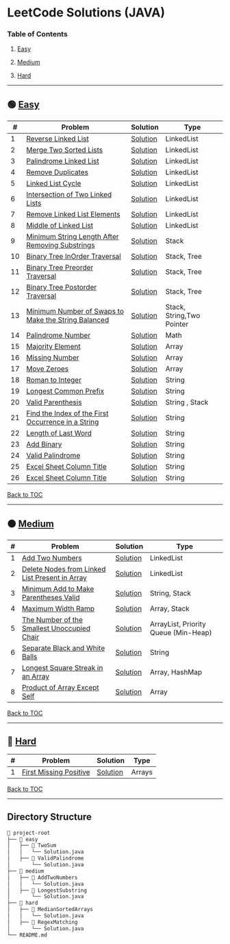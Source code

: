 # LeetCode Solutions (JAVA)

### Table of Contents

1. [Easy](#-easy)

2. [Medium](#-medium)

3. [Hard](#-hard)

---

## 🟢 [Easy](easy)

| #   | Problem                                                                                                                                                                                  | Solution                                                                           | Type                      |
| --- | ---------------------------------------------------------------------------------------------------------------------------------------------------------------------------------------- | ---------------------------------------------------------------------------------- | ------------------------- |
| 1   | [Reverse Linked List](https://leetcode.com/problems/reverse-linked-list/description/)                                                                                                    | [Solution](easy/reverse-linked-list/Solution.java)                                 | LinkedList                |
| 2   | [Merge Two Sorted Lists](https://leetcode.com/problems/merge-two-sorted-lists/description/)                                                                                              | [Solution](easy/merge-two-sorted-lists/Solution.java)                              | LinkedList                |
| 3   | [Palindrome Linked List](https://leetcode.com/problems/palindrome-linked-list/description/)                                                                                              | [Solution](easy/palindrome-linked-list/Solution.java)                              | LinkedList                |
| 4   | [Remove Duplicates](https://leetcode.com/problems/remove-duplicates-from-sorted-list/)                                                                                                   | [Solution](easy/remove-duplicates/Solution.java)                                   | LinkedList                |
| 5   | [ Linked List Cycle](https://leetcode.com/problems/linked-list-cycle/description/)                                                                                                       | [Solution](easy/linked-list-cycle/Solution.java)                                   | LinkedList                |
| 6   | [ Intersection of Two Linked Lists](https://leetcode.com/problems/intersection-of-two-linked-lists/description/)                                                                         | [Solution](easy/intersection-of-two-linked-list/Solution.java)                     | LinkedList                |
| 7   | [Remove Linked List Elements](https://leetcode.com/problems/remove-linked-list-elements/description/)                                                                                    | [Solution](easy/remove-linked-list-elements/Solution.java)                         | LinkedList                |
| 8   | [Middle of Linked List](https://leetcode.com/problems/middle-of-the-linked-list/)                                                                                                        | [Solution](easy/middle-of-linked-list/Solution.java)                               | LinkedList                |
| 9   | [Minimum String Length After Removing Substrings](https://leetcode.com/problems/minimum-string-length-after-removing-substrings/)                                                        | [Solution](easy/minimum-string-length-after-removing-substrings/Solution.java)     | Stack                     |
| 10  | [Binary Tree InOrder Traversal](https://leetcode.com/problems/binary-tree-inorder-traversal/)                                                                                            | [Solution](easy/binary-tree-inorder-traversal/Solution.java)                       | Stack, Tree               |
| 11  | [Binary Tree Preorder Traversal](https://leetcode.com/problems/binary-tree-preorder-traversal/description/)                                                                              | [Solution](easy/binary-tree-preorder-traversal/Solution.java)                      | Stack, Tree               |
| 12  | [Binary Tree Postorder Traversal](https://leetcode.com/problems/binary-tree-postorder-traversal/description/)                                                                            | [Solution](easy/binary-tree-postorder-traversal/Solution.java)                     | Stack, Tree               |
| 13  | [Minimum Number of Swaps to Make the String Balanced](https://leetcode.com/problems/minimum-number-of-swaps-to-make-the-string-balanced/description/)                                    | [Solution](easy/minimum-number-of-swaps-to-make-the-string-balanced/Solution.java) | Stack, String,Two Pointer |
| 14  | [ Palindrome Number](https://leetcode.com/problems/palindrome-number/description/)                                                                                                       | [Solution](easy/palindrome-number/Solution.java)                                   | Math                      |
| 15  | [ Majority Element](https://leetcode.com/problems/majority-element/description/)                                                                                                         | [Solution](easy/majority-element/Solution.java)                                    | Array                     |
| 16  | [ Missing Number](https://leetcode.com/problems/missing-number/description/)                                                                                                             | [Solution](easy/missing-number/Solution.java)                                      | Array                     |
| 17  | [ Move Zeroes](https://leetcode.com/problems/move-zeroes/description/)                                                                                                                   | [Solution](easy/move-zeroes/Solution.java)                                         | Array                     |
| 18  | [ Roman to Integer](https://leetcode.com/problems/roman-to-integer/description/)                                                                                                         | [Solution](easy/roman-to-integer/Solution.java)                                    | String                    |
| 19  | [Longest Common Prefix](https://leetcode.com/problems/longest-common-prefix/description/?envType=problem-list-v2&envId=string)                                                           | [Solution](easy/longest-common-prefix/Solution.java)                               | String                    |
| 20  | [Valid Parenthesis](https://leetcode.com/problems/valid-parentheses/?envType=problem-list-v2&envId=string)                                                                               | [Solution](easy/valid-parentheses/Solution.java)                                   | String , Stack            |
| 21  | [Find the Index of the First Occurrence in a String](https://leetcode.com/problems/find-the-index-of-the-first-occurrence-in-a-string/description/?envType=problem-list-v2&envId=string) | [Solution](easy/find-the-index-of-the-first-occurrence-in-a-string/Solution.java)  | String                    |
| 22  | [Length of Last Word](https://leetcode.com/problems/length-of-last-word/description/?envType=problem-list-v2&envId=string)                                                               | [Solution](easy/length-of-last-word/Solution.java)                                 | String                    |
| 23  | [ Add Binary](https://leetcode.com/problems/add-binary/description/?envType=problem-list-v2&envId=string)                                                                                | [Solution](easy/add-binary/Solution.java)                                          | String                    |
| 24  | [ Valid Palindrome](https://leetcode.com/problems/valid-palindrome/description/?envType=problem-list-v2&envId=string)                                                                    | [Solution](easy/valid-palindrome/Solution.java)                                    | String                    |
| 25  | [Excel Sheet Column Title](https://leetcode.com/problems/excel-sheet-column-title/description/?envType=problem-list-v2&envId=string)                                                     | [Solution](easy/excel-sheet-column-title/Solution.java)                            | String                    |
| 26  | [Excel Sheet Column Title](https://leetcode.com/problems/excel-sheet-column-number/description/?envType=problem-list-v2&envId=string)                                                    | [Solution](easy/excel-sheet-column-number/Solution.java)                           | String                    |

[Back to TOC](#table-of-contents)

---

## 🟠 [Medium](medium)

| #   | Problem                                                                                                                                     | Solution                                                                        | Type                                 |
| --- | ------------------------------------------------------------------------------------------------------------------------------------------- | ------------------------------------------------------------------------------- | ------------------------------------ |
| 1   | [Add Two Numbers](https://leetcode.com/problems/add-two-numbers/)                                                                           | [Solution](medium/add-two-numbers/Solution.java)                                | LinkedList                           |
| 2   | [Delete Nodes from Linked List Present in Array](https://leetcode.com/problems/delete-nodes-from-linked-list-present-in-array/description/) | [Solution](medium/delete-nodes-from-linked-list-present-in-array/Solution.java) | LinkedList                           |
| 3   | [Minimum Add to Make Parentheses Valid](https://leetcode.com/problems/minimum-add-to-make-parentheses-valid/description/)                   | [Solution](medium/minimum-add-to-make-parentheses-valid/Solution.java)          | String, Stack                        |
| 4   | [Maximum Width Ramp](https://leetcode.com/problems/maximum-width-ramp/description/)                                                         | [Solution](medium/maximum-width-ramp/Solution.java)                             | Array, Stack                         |
| 5   | [The Number of the Smallest Unoccupied Chair](https://leetcode.com/problems/the-number-of-the-smallest-unoccupied-chair/description/)       | [Solution](medium/the-number-of-the-smallest-unoccupied-chair/Solution.java)    | ArrayList, Priority Queue (Min-Heap) |
| 6   | [Separate Black and White Balls](https://leetcode.com/problems/separate-black-and-white-balls/description/)                                 | [Solution](medium/separate-black-and-white-balls/Solution.java)                 | String                               |
| 7   | [Longest Square Streak in an Array](https://leetcode.com/problems/longest-square-streak-in-an-array/description/)                           | [Solution](medium/longest-square-streak-in-an-array/Solution.java)              | Array, HashMap                       |
| 8   | [ Product of Array Except Self](https://leetcode.com/problems/product-of-array-except-self/description/)                                    | [Solution](medium/product-of-array-except-self/Solution.java)                   | Array                                |

[Back to TOC](#table-of-contents)

---

## 🔴 [Hard](hard)

| #   | Problem                                                                                     | Solution                                              | Type   |
| --- | ------------------------------------------------------------------------------------------- | ----------------------------------------------------- | ------ |
| 1   | [First Missing Positive](https://leetcode.com/problems/first-missing-positive/description/) | [Solution](hard/first-missing-positive/Solution.java) | Arrays |

[Back to TOC](#table-of-contents)

---

## Directory Structure

```bash
📂 project-root
├── 📂 easy
│   ├── 📂 TwoSum
│   │   └── Solution.java
│   ├── 📂 ValidPalindrome
│       └── Solution.java
├── 📂 medium
│   ├── 📂 AddTwoNumbers
│   │   └── Solution.java
│   ├── 📂 LongestSubstring
│       └── Solution.java
├── 📂 hard
│   ├── 📂 MedianSortedArrays
│   │   └── Solution.java
│   ├── 📂 RegexMatching
│       └── Solution.java
└── README.md

```
